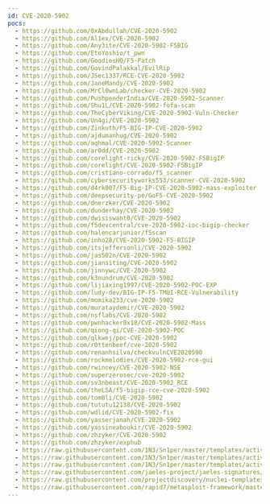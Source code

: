 ```yaml
---
id: CVE-2020-5902
pocs:
  - https://github.com/0xAbdullah/CVE-2020-5902
  - https://github.com/Al1ex/CVE-2020-5902
  - https://github.com/Any3ite/CVE-2020-5902-F5BIG
  - https://github.com/EtoYoshio/t_pwn
  - https://github.com/GoodiesHQ/F5-Patch
  - https://github.com/GovindPalakkal/EvilRip
  - https://github.com/JSec1337/RCE-CVE-2020-5902
  - https://github.com/JaneMandy/CVE-2020-5902
  - https://github.com/MrCl0wnLab/checker-CVE-2020-5902
  - https://github.com/PushpenderIndia/CVE-2020-5902-Scanner
  - https://github.com/Shu1L/CVE-2020-5902-fofa-scan
  - https://github.com/TheCyberViking/CVE-2020-5902-Vuln-Checker
  - https://github.com/Un4gi/CVE-2020-5902
  - https://github.com/Zinkuth/F5-BIG-IP-CVE-2020-5902
  - https://github.com/ajdumanhug/CVE-2020-5902
  - https://github.com/aqhmal/CVE-2020-5902-Scanner
  - https://github.com/ar0dd/CVE-2020-5902
  - https://github.com/corelight-ricky/CVE-2020-5902-F5BigIP
  - https://github.com/corelight/CVE-2020-5902-F5BigIP
  - https://github.com/cristiano-corrado/f5_scanner
  - https://github.com/cybersecurityworks553/scanner-CVE-2020-5902
  - https://github.com/d4rk007/F5-Big-IP-CVE-2020-5902-mass-exploiter
  - https://github.com/deepsecurity-pe/GoF5-CVE-2020-5902
  - https://github.com/dnerzker/CVE-2020-5902
  - https://github.com/dunderhay/CVE-2020-5902
  - https://github.com/dwisiswant0/CVE-2020-5902
  - https://github.com/f5devcentral/cve-2020-5902-ioc-bigip-checker
  - https://github.com/halencarjunior/f5scan
  - https://github.com/inho28/CVE-2020-5902-F5-BIGIP
  - https://github.com/itsjeffersonli/CVE-2020-5902
  - https://github.com/jas502n/CVE-2020-5902
  - https://github.com/jiansiting/CVE-2020-5902
  - https://github.com/jinnywc/CVE-2020-5902
  - https://github.com/k3nundrum/CVE-2020-5902
  - https://github.com/lijiaxing1997/CVE-2020-5902-POC-EXP
  - https://github.com/ludy-dev/BIG-IP-F5-TMUI-RCE-Vulnerability
  - https://github.com/momika233/cve-2020-5902
  - https://github.com/murataydemir/CVE-2020-5902
  - https://github.com/nsflabs/CVE-2020-5902
  - https://github.com/pwnhacker0x18/CVE-2020-5902-Mass
  - https://github.com/qiong-qi/CVE-2020-5902-POC
  - https://github.com/qlkwej/poc-CVE-2020-5902
  - https://github.com/r0ttenbeef/cve-2020-5902
  - https://github.com/renanhsilva/checkvulnCVE2020590
  - https://github.com/rockmelodies/CVE-2020-5902-rce-gui
  - https://github.com/rwincey/CVE-2020-5902-NSE
  - https://github.com/superzerosec/cve-2020-5902
  - https://github.com/sv3nbeast/CVE-2020-5902_RCE
  - https://github.com/theLSA/f5-bigip-rce-cve-2020-5902
  - https://github.com/tom0li/CVE-2020-5902
  - https://github.com/tututu12138/CVE-2020-5902
  - https://github.com/wdlid/CVE-2020-5902-fix
  - https://github.com/yasserjanah/CVE-2020-5902
  - https://github.com/yassineaboukir/CVE-2020-5902
  - https://github.com/zhzyker/CVE-2020-5902
  - https://github.com/zhzyker/exphub
  - https://raw.githubusercontent.com/1N3/Sn1per/master/templates/active/CVE-2020-5902_-_F5_BIG-IP_Remote_Code_Execution_1.sh
  - https://raw.githubusercontent.com/1N3/Sn1per/master/templates/active/CVE-2020-5902_-_F5_BIG-IP_Remote_Code_Execution_2.sh
  - https://raw.githubusercontent.com/1N3/Sn1per/master/templates/active/CVE-2020-5902_-_F5_BIG-IP_XSS.sh
  - https://raw.githubusercontent.com/jaeles-project/jaeles-signatures/master/cves/f5-bigip-rce-cve-2020-5902.yaml
  - https://raw.githubusercontent.com/projectdiscovery/nuclei-templates/master/cves/2020/CVE-2020-5902.yaml
  - https://raw.githubusercontent.com/rapid7/metasploit-framework/master/modules/exploits/linux/http/f5_bigip_tmui_rce.rb
---
```

